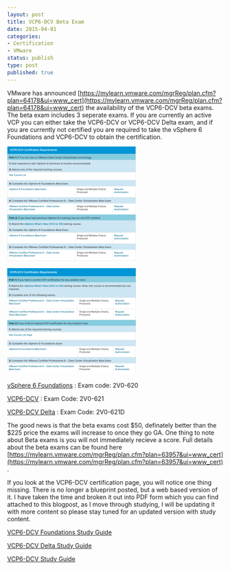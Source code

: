 ```yaml
---
layout: post
title: VCP6-DCV Beta Exam
date: 2015-04-01
categories:
- Certification
- VMware
status: publish
type: post
published: true
---
```

VMware has announced [https://mylearn.vmware.com/mgrReg/plan.cfm?plan=64178&ui=www_cert](https://mylearn.vmware.com/mgrReg/plan.cfm?plan=64178&ui=www_cert) the availability of the VCP6-DCV beta exams. The beta exam includes 3 seperate exams. If you are currently an active VCP you can either take the VCP6-DCV or VCP6-DCV Delta exam, and if you are currently not certified you are required to take the vSphere 6 Foundations and VCP6-DCV to obtain the certification.

![](/images/Screen-Shot-2015-04-01-at-7.56.14-PM.png)

![](/images/Screen-Shot-2015-04-01-at-7.56.28-PM.png)

[vSphere 6 Foundations](https://mylearn.vmware.com/mgrReg/plan.cfm?plan=64179&ui=www_cert) : Exam code: 2V0-620

[VCP6-DCV](https://mylearn.vmware.com/mgrReg/plan.cfm?plan=64180&ui=www_cert) : Exam Code: 2V0-621

[VCP6-DCV Delta](https://mylearn.vmware.com/mgrReg/plan.cfm?plan=64181&ui=www_cert) : Exam Code: 2V0-621D

The good news is that the beta exams cost $50, definately better than the $225 price the exams will increase to once they go GA. One thing to note about Beta exams is you will not immediately recieve a score. Full details about the beta exams can be found here [https://mylearn.vmware.com/mgrReg/plan.cfm?plan=63957&ui=www_cert](https://mylearn.vmware.com/mgrReg/plan.cfm?plan=63957&ui=www_cert) .

If you look at the VCP6-DCV certification page, you will notice one thing missing. There is no longer a blueprint posted, but a web based version of it. I have taken the time and broken it out into PDF form which you can find attached to this blogpost, as I move through studying, I will be updating it with more content so please stay tuned for an updated version with study content.

[VCP6-DCV Foundations Study Guide](/images/VCP6-DCV-Foundations-Study-Guide.pdf)

[VCP6-DCV Delta Study Guide](/images/VCP6-DCV-Delta-Study-Guide.pdf)

[VCP6-DCV Study Guide](/images/VCP6-DCV-Study-Guide.pdf)
